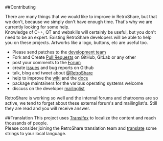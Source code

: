 ##Contributing

There are many things that we would like to improve in RetroShare, 
but that we don't, because we simply don't have enough time. 
That's why we are currently looking for some help.  
Knowledge of C++,  QT and webskills will certainly be useful, 
but you don't need to be an expert. Existing RetroShare developers will 
be able to help you on these projects. 
Artworks like a logo, buttons, etc are useful too. 

 - Please send patches to the [development team](mailto:retroshare.project@gmail.com)  
 - Fork and Create [Pull Requests](https://github.com/RetroShare/RetroShare/pulls) on GitHub, GitLab or any other  
 - post your comments to the [Forum](http://retroshare.sourceforge.net/forum/index.php)  
 - create [issues](https://github.com/RetroShare/RetroShare/issues) and bug reports on Github  
 - talk, blog and tweet about [@RetroShare](https://twitter.com/retroshare)  
 - help to improve the [wiki](https://github.com/RetroShare/documentation/wiki) 
   and the [docu](https://github.com/RetroShare/documentation)  
 - package maintainers for the various operating systems welcome  
 - discuss on the developer [mailinglist](http://lists.sourceforge.net/mailman/listinfo/retroshare-devel)  

RetroShare is working so well and the internal forums and chatrooms 
are so active, we tend to forget about these external forum's and 
mailinglist's. Still they are read and you will receive answer. 

##Translation
This project uses [Transifex](https://www.transifex.com/beluga/retroshare/) 
to localize the content and reach thousands of people.  
Please consider joining the RetroShare translation team and 
[translate](https://www.transifex.com/signup/?join_project=retroshare) 
some strings to your local language.  
